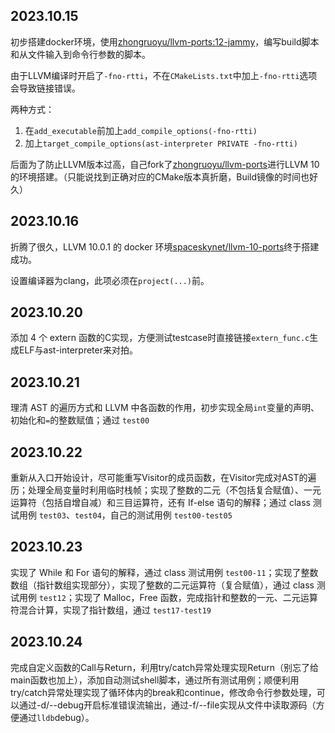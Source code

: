 ## 2023.10.15

初步搭建docker环境，使用[zhongruoyu/llvm-ports:12-jammy](https://hub.docker.com/r/zhongruoyu/llvm-ports)，编写build脚本和从文件输入到命令行参数的脚本。

由于LLVM编译时开启了`-fno-rtti`，不在`CMakeLists.txt`中加上`-fno-rtti`选项会导致链接错误。

两种方式：

1. 在`add_executable`前加上`add_compile_options(-fno-rtti)`
2. 加上`target_compile_options(ast-interpreter PRIVATE -fno-rtti)`

后面为了防止LLVM版本过高，自己fork了[zhongruoyu/llvm-ports](https://github.com/ZhongRuoyu/llvm-ports)进行LLVM 10的环境搭建。（只能说找到正确对应的CMake版本真折磨，Build镜像的时间也好久）

## 2023.10.16

折腾了很久，LLVM 10.0.1 的 docker 环境[spaceskynet/llvm-10-ports](https://github.com/spaceskynet/llvm-10-ports)终于搭建成功。

设置编译器为clang，此项必须在`project(...)`前。

## 2023.10.20

添加 4 个 extern 函数的C实现，方便测试testcase时直接链接`extern_func.c`生成ELF与ast-interpreter来对拍。

## 2023.10.21

理清 AST 的遍历方式和 LLVM 中各函数的作用，初步实现全局`int`变量的声明、初始化和`=`的整数赋值；通过 `test00`

## 2023.10.22

重新从入口开始设计，尽可能重写Visitor的成员函数，在Visitor完成对AST的遍历；处理全局变量时利用临时栈帧；实现了整数的二元（不包括复合赋值）、一元运算符（包括自增自减）和三目运算符，还有 If-else 语句的解释；通过 class 测试用例 `test03`、`test04`，自己的测试用例 `test00-test05`

## 2023.10.23

实现了 While 和 For 语句的解释，通过 class 测试用例 `test00-11`；实现了整数数组（指针数组实现部分），实现了整数的二元运算符（复合赋值），通过 class 测试用例 `test12`；实现了 Malloc，Free 函数，完成指针和整数的一元、二元运算符混合计算，实现了指针数组，通过 `test17-test19`

## 2023.10.24

完成自定义函数的Call与Return，利用try/catch异常处理实现Return（别忘了给main函数也加上），添加自动测试shell脚本，通过所有测试用例；顺便利用try/catch异常处理实现了循环体内的break和continue，修改命令行参数处理，可以通过-d/--debug开启标准错误流输出，通过-f/--file实现从文件中读取源码（方便通过`lldb`debug）。
